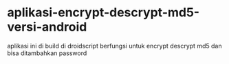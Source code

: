 # aplikasi-encrypt-descrypt-md5-versi-android
aplikasi ini di build di droidscript 
berfungsi untuk encrypt descrypt md5 
dan bisa ditambahkan password  
